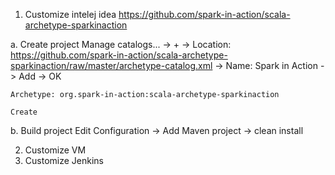 1. Customize intelej idea
https://github.com/spark-in-action/scala-archetype-sparkinaction

a. Create project
	Manage catalogs... 
	-> + 
	-> Location: https://github.com/spark-in-action/scala-archetype-sparkinaction/raw/master/archetype-catalog.xml
	-> Name:  Spark in Action
	-> Add
	-> OK

	Archetype: org.spark-in-action:scala-archetype-sparkinaction

	Create

b. Build project
	Edit Configuration -> Add Maven project -> clean install

2. Customize VM
3. Customize Jenkins
